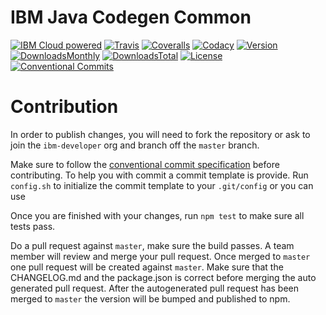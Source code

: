 # IBM Java Codegen Common

[![IBM Cloud powered][img-cloud-powered]][url-bluemix]
[![Travis][img-travis-master]][url-travis-master]
[![Coveralls][img-coveralls-master]][url-coveralls-master]
[![Codacy][img-codacy]][url-codacy]
[![Version][img-version]][url-npm]
[![DownloadsMonthly][img-npm-downloads-monthly]][url-npm]
[![DownloadsTotal][img-npm-downloads-total]][url-npm]
[![License][img-license]][url-npm]
[![Conventional Commits](https://img.shields.io/badge/Conventional%20Commits-1.0.0-yellow.svg)](https://conventionalcommits.org)


[img-cloud-powered]: https://img.shields.io/badge/ibmcloud-powered-blue.svg
[url-bluemix]: http://bluemix.net
[url-npm]: https://www.npmjs.com/package/ibm-java-codegen-common
[img-license]: https://img.shields.io/npm/l/ibm-java-codegen-common.svg
[img-version]: https://img.shields.io/npm/v/ibm-java-codegen-common.svg
[img-npm-downloads-monthly]: https://img.shields.io/npm/dm/ibm-java-codegen-common.svg
[img-npm-downloads-total]: https://img.shields.io/npm/dt/ibm-java-codegen-common.svg

[img-travis-master]: https://travis-ci.org/ibm-developer/java-codegen-common.svg?branch=master
[url-travis-master]: https://travis-ci.org/ibm-developer/java-codegen-common/branches

[img-coveralls-master]: https://coveralls.io/repos/github/ibm-developer/java-codegen-common/badge.svg
[url-coveralls-master]: https://coveralls.io/github/ibm-developer/java-codegen-common

[img-codacy]: https://api.codacy.com/project/badge/Grade/a5893a4622094dc8920c8a372a8d3588?branch=development
[url-codacy]: https://www.codacy.com/app/ibm-developer/java-codegen-common


# Contribution

In order to publish changes, you will need to fork the repository or ask to join the `ibm-developer` org and branch off the `master` branch.

Make sure to follow the [conventional commit specification](https://conventionalcommits.org/) before contributing. To help you with commit a commit template is provide.
Run `config.sh` to initialize the commit template to your `.git/config` or you can use 

Once you are finished with your changes, run `npm test` to make sure all tests pass.

Do a pull request against `master`, make sure the build passes. A team member will review and merge your pull request.
Once merged to `master` one pull request will be created against `master`. Make sure that the CHANGELOG.md and the package.json is correct before merging the auto generated pull request. After the autogenerated 
pull request has been merged to `master` the version will be bumped and published to npm.